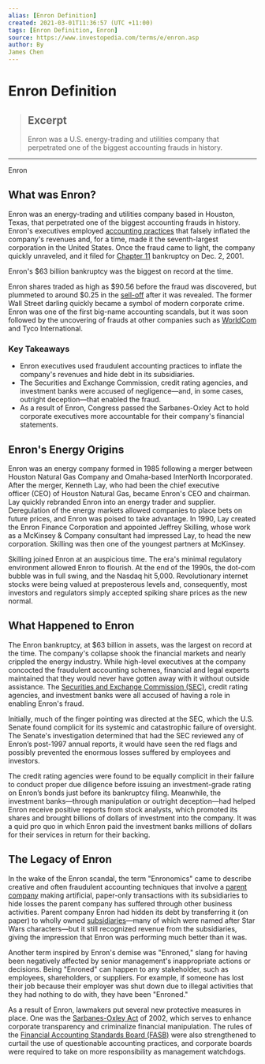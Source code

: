 ```yaml
---
alias: [Enron Definition]
created: 2021-03-01T11:36:57 (UTC +11:00)
tags: [Enron Definition, Enron]
source: https://www.investopedia.com/terms/e/enron.asp
author: By
James Chen
---
```


# Enron Definition

> ## Excerpt
> Enron was a U.S. energy-trading and utilities company that perpetrated one of the biggest accounting frauds in history.

---

Enron
## What was Enron?

Enron was an energy-trading and utilities company based in Houston, Texas, that perpetrated one of the biggest accounting frauds in history. Enron's executives employed [accounting practices](https://www.investopedia.com/terms/a/accounting-practice.asp) that falsely inflated the company's revenues and, for a time, made it the seventh-largest corporation in the United States. Once the fraud came to light, the company quickly unraveled, and it filed for [Chapter 11](https://www.investopedia.com/terms/c/chapter11.asp) bankruptcy on Dec. 2, 2001.

Enron's $63 billion bankruptcy was the biggest on record at the time.

Enron shares traded as high as $90.56 before the fraud was discovered, but plummeted to around $0.25 in the [sell-off](https://www.investopedia.com/terms/s/sell-off.asp) after it was revealed. The former Wall Street darling quickly became a symbol of modern corporate crime. Enron was one of the first big-name accounting scandals, but it was soon followed by the uncovering of frauds at other companies such as [WorldCom](https://www.investopedia.com/terms/w/worldcom.asp) and Tyco International.

### Key Takeaways

-   Enron executives used fraudulent accounting practices to inflate the company's revenues and hide debt in its subsidiaries.
-   The Securities and Exchange Commission, credit rating agencies, and investment banks were accused of negligence—and, in some cases, outright deception—that enabled the fraud.
-   As a result of Enron, Congress passed the Sarbanes-Oxley Act to hold corporate executives more accountable for their company's financial statements.

## Enron's Energy Origins

Enron was an energy company formed in 1985 following a merger between Houston Natural Gas Company and Omaha-based InterNorth Incorporated. After the merger, Kenneth Lay, who had been the chief executive officer (CEO) of Houston Natural Gas, became Enron's CEO and chairman. Lay quickly rebranded Enron into an energy trader and supplier. Deregulation of the energy markets allowed companies to place bets on future prices, and Enron was poised to take advantage. In 1990, Lay created the Enron Finance Corporation and appointed Jeffrey Skilling, whose work as a McKinsey & Company consultant had impressed Lay, to head the new corporation. Skilling was then one of the youngest partners at McKinsey. 

Skilling joined Enron at an auspicious time. The era's minimal regulatory environment allowed Enron to flourish. At the end of the 1990s, the dot-com bubble was in full swing, and the Nasdaq hit 5,000. Revolutionary internet stocks were being valued at preposterous levels and, consequently, most investors and regulators simply accepted spiking share prices as the new normal.

## What Happened to Enron

The Enron bankruptcy, at $63 billion in assets, was the largest on record at the time. The company's collapse shook the financial markets and nearly crippled the energy industry. While high-level executives at the company concocted the fraudulent accounting schemes, financial and legal experts maintained that they would never have gotten away with it without outside assistance. The [Securities and Exchange Commission (SEC)](https://www.investopedia.com/terms/s/sec.asp), credit rating agencies, and investment banks were all accused of having a role in enabling Enron's fraud.

Initially, much of the finger pointing was directed at the SEC, which the U.S. Senate found complicit for its systemic and catastrophic failure of oversight. The Senate's investigation determined that had the SEC reviewed any of Enron’s post-1997 annual reports, it would have seen the red flags and possibly prevented the enormous losses suffered by employees and investors.

The credit rating agencies were found to be equally complicit in their failure to conduct proper due diligence before issuing an investment-grade rating on Enron’s bonds just before its bankruptcy filing. Meanwhile, the investment banks—through manipulation or outright deception—had helped Enron receive positive reports from stock analysts, which promoted its shares and brought billions of dollars of investment into the company. It was a quid pro quo in which Enron paid the investment banks millions of dollars for their services in return for their backing.

## The Legacy of Enron

In the wake of the Enron scandal, the term "Enronomics" came to describe creative and often fraudulent accounting techniques that involve a [parent company](https://www.investopedia.com/terms/p/parentcompany.asp) making artificial, paper-only transactions with its subsidiaries to hide losses the parent company has suffered through other business activities. Parent company Enron had hidden its debt by transferring it (on paper) to wholly owned [subsidiaries](https://www.investopedia.com/terms/s/subsidiary.asp)—many of which were named after Star Wars characters—but it still recognized revenue from the subsidiaries, giving the impression that Enron was performing much better than it was.

Another term inspired by Enron's demise was "Enroned," slang for having been negatively affected by senior management's inappropriate actions or decisions. Being "Enroned" can happen to any stakeholder, such as employees, shareholders, or suppliers. For example, if someone has lost their job because their employer was shut down due to illegal activities that they had nothing to do with, they have been "Enroned."

As a result of Enron, lawmakers put several new protective measures in place. One was the [Sarbanes-Oxley Act](https://www.investopedia.com/terms/s/sarbanesoxleyact.asp) of 2002, which serves to enhance corporate transparency and criminalize financial manipulation. The rules of the [Financial Accounting Standards Board (FASB)](https://www.investopedia.com/terms/f/fasb.asp) were also strengthened to curtail the use of questionable accounting practices, and corporate boards were required to take on more responsibility as management watchdogs.
